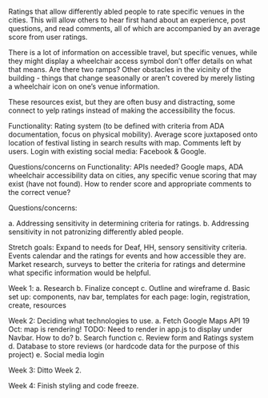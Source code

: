 Ratings that allow differently abled people to rate specific venues in the cities. This will allow others to hear first hand about an experience, post questions, and read comments, all of which are accompanied by an average score from user ratings.

There is a lot of information on accessible travel, but specific venues, while they might display a wheelchair access symbol don’t offer details on what that means. Are there two ramps? Other obstacles in the vicinity of the building - things that change seasonally or aren’t covered by merely listing a wheelchair icon on one’s venue information.

These resources exist, but they are often busy and distracting, some connect to yelp ratings instead of making the accessibility the focus.

Functionality: Rating system (to be defined with criteria from ADA documentation, focus on physical mobility). Average score juxtaposed onto location of festival listing in search results with map. Comments left by users. Login with existing social media: Facebook & Google.

Questions/concerns on Functionality: APIs needed? Google maps, ADA wheelchair accessibility data on cities, any specific venue scoring that may exist (have not found). How to render score and appropriate comments to the correct venue?

Questions/concerns:

a. Addressing sensitivity in determining criteria for ratings. b. Addressing sensitivity in not patronizing differently abled people.

Stretch goals: Expand to needs for Deaf, HH, sensory sensitivity criteria. Events calendar and the ratings for events and how accessible they are. Market research, surveys to better the criteria for ratings and determine what specific information would be helpful.

Week 1:
a. Research
b. Finalize concept
c. Outline and wireframe
d. Basic set up: components, nav bar, templates for each page: login, registration, create, resources

Week 2: Deciding what technologies to use.
a. Fetch Google Maps API 19 Oct: map is rendering!
TODO: Need to render in app.js to display under Navbar. How to do?
b. Search function
c. Review form and Ratings system
d. Database to store reviews (or hardcode data for the purpose of this project)
e. Social media login

Week 3: Ditto Week 2.

Week 4: Finish styling and code freeze.
